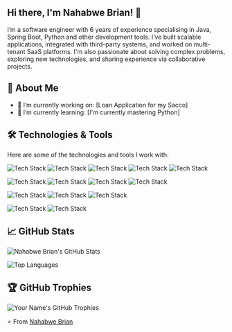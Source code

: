 ## Hi there, I'm Nahabwe Brian! 👋

I’m a software engineer with 6 years of experience specialising in Java, Spring Boot, Python and other development tools. I’ve built scalable applications, integrated with third-party systems, and worked on multi-tenant SaaS platforms. I'm also passionate about solving complex problems, exploring new technologies, and sharing experience via collaborative projects.

## 🚀 About Me

- 🔭 I’m currently working on: [Loan Application for my Sacco]
- 🌱 I’m currently learning: [I'm currently mastering Python]

## 🛠️ Technologies & Tools

Here are some of the technologies and tools I work with:

![Tech Stack](https://img.shields.io/badge/Java-ED8B00?logo=openjdk&logoColor=white)
![Tech Stack](https://img.shields.io/badge/Spring%20Boot-6DB33F?logo=springboot&logoColor=fff)
![Tech Stack](https://img.shields.io/badge/-JavaScript-F7DF1E?logo=javascript&logoColor=black)
![Tech Stack](https://img.shields.io/badge/-Python-3776AB?logo=python&logoColor=white)
![Tech Stack](https://img.shields.io/badge/FastAPI-009485.svg?logo=fastapi&logoColor=white)

![Tech Stack](https://img.shields.io/badge/MySQL-4479A1?logo=mysql&logoColor=fff)
![Tech Stack](https://img.shields.io/badge/Postgres-%23316192.svg?logo=postgresql&logoColor=white)
![Tech Stack](https://img.shields.io/badge/Redis-%23DD0031.svg?logo=redis&logoColor=white)
![Tech Stack](https://img.shields.io/badge/MongoDB-%234ea94b.svg?logo=mongodb&logoColor=white)

![Tech Stack](https://img.shields.io/badge/-Git-F05032?logo=git&logoColor=white)
![Tech Stack](https://img.shields.io/badge/-Docker-2496ED?logo=docker&logoColor=white)
![Tech Stack](https://img.shields.io/badge/GitLab%20CI-FC6D26?logo=gitlab&logoColor=fff)

![Tech Stack](https://img.shields.io/badge/DigitalOcean-%230167ff.svg?logo=digitalOcean&logoColor=white)
![Tech Stack](https://img.shields.io/badge/Odoo-714B67?logo=Odoo&logoColor=fff)

## 📈 GitHub Stats

![Nahabwe Brian's GitHub Stats](https://github-readme-stats.vercel.app/api?username=bryannahabwe&show_icons=true&theme=radical)

![Top Languages](https://github-readme-stats.vercel.app/api/top-langs/?username=bryannahabwe&layout=compact&theme=radical)

## 🏆 GitHub Trophies

![Your Name's GitHub Trophies](https://github-profile-trophy.vercel.app/?username=bryannahabwe&theme=radical)

⭐️ From [Nahabwe Brian](https://github.com/bryannahabwe)
